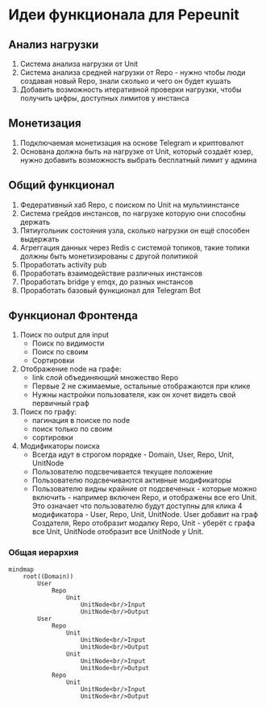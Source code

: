 # Идеи функционала для Pepeunit

## Анализ нагрузки

1. Система анализа нагрузки от Unit
1. Система анализа средней нагрузки от Repo - нужно чтобы люди создавая новый Repo, знали сколько и чего он будет кушать
1. Добавить возможность итеративной проверки нагрузки, чтобы получить цифры, доступных лимитов у инстанса

## Монетизация

1. Подключаемая монетизация на основе Telegram и криптовалют
1. Основана должна быть на нагрузке от Unit, который создаёт юзер, нужно добавить возможность выбрать бесплатный лимит у админа

## Общий функционал

1. Федеративный хаб Repo, c поиском по Unit на мультиинстансе
1. Система грейдов инстансов, по нагрузке которую они способны держать
1. Пятиугольник состояния узла, сколько нагрузки он ещё способен выдержать
1. Агреггация данных через Redis с системой топиков, такие топики должны быть монетизированы с другой политикой
1. Проработать activity pub
1. Проработать взаимодействие различных инстансов
1. Проработать bridge y emqx, до разных инстансов
1. Проработать базовый функционал для Telegram Bot

## Функционал Фронтенда

1. Поиск по output для input
    - Поиск по видимости
    - Поиск по своим
    - Сортировки
1. Отображение node на графе:
    - link слой объединяющий множество Repo
    - Первые 2 не сжимаемые, остальные отображаются при клике
    - Нужны настройки пользователя, как он хочет видеть свой первичный граф
1. Поиск по графу:
    - пагинация в поиске по node
    - поиск только по своим
    - сортировки
1. Модификаторы поиска
    - Всегда идут в строгом порядке - Domain, User, Repo, Unit, UnitNode
    - Пользователю подсвечивается текущее положение
    - Пользователю подсвечиваются активные модификаторы
    - Пользователю видны крайние от подсвеченых - которые можно включить - например включен Repo, и отображены все его Unit. Это означает что пользователю будут доступны для клика 4 модификатора - User, Repo, Unit, UnitNode. User добавит на граф Создателя, Repo отобразит модалку Repo, Unit - уберёт с графа все Unit, UnitNode отобразит все UnitNode у Unit.

### Общая иерархия

```mermaid
mindmap
    root((Domain))
        User
            Repo
                Unit
                    UnitNode<br/>Input
                    UnitNode<br/>Output
        User
            Repo
                Unit
                    UnitNode<br/>Input
                    UnitNode<br/>Output
                Unit
                    UnitNode<br/>Input
                    UnitNode<br/>Output
            Repo
                Unit
                    UnitNode<br/>Input
                    UnitNode<br/>Output
```
